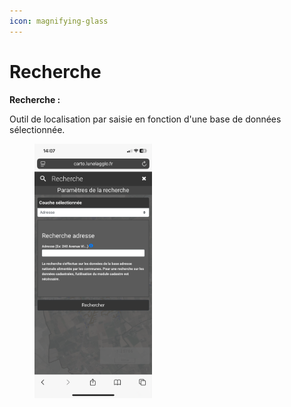 ```yaml
---
icon: magnifying-glass
---
```


# Recherche

**Recherche :**

Outil de localisation par saisie en fonction d'une base de données sélectionnée.

<figure><img src="../../../../.gitbook/assets/vmap_mobile_recherche.PNG" alt="" width="188"><figcaption></figcaption></figure>
